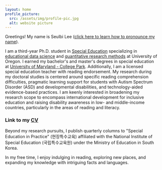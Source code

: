 ```yaml
---
layout: home
profile_picture:
  src: /assets/img/profile-pic.jpg
  alt: website picture
---
```


<p>
Greetings! My name is Seulbi Lee (<a href="https://namedrop.io/seulbilee">click here to learn how to pronounce my name</a>).
</p>
<p>
I am a third-year Ph.D. student in <a href="https://education.uoregon.edu/sped/graduate/phd">Special Education</a> specializing in <a href="https://education.uoregon.edu/epol/specialization-educational-data-science">educational data science</a> and <a href="https://education.uoregon.edu/qrme/qrm-specialization">quantitative research methods</a> at University of Oregon. I earned my bachelor's and master's degrees in special education at <a href="https://education.umd.edu/academics/departments/chse/edsp">University of Maryland - College Park</a>. Additionally, I am a licensed special education teacher with reading endorsement. My research during my doctoral studies is centered around specific reading comprehension difficulties, pragmatic learning support for students with Autism Spectrum Disorder (ASD) and developmental disabilities, and technology-aided evidence-based practices. I am keenly interested in broadening my research scope to encompass international development for inclusive education and raising disability awareness in low- and middle-income countries, particularly in the areas of reading and literacy. 
</p>

###  Link to my <a href="https://drive.google.com/file/d/1vJc0ItTJJ2prElBHM7OfCOVWhWXO6id9/view?usp=sharing">CV</a>

<p>
Beyond my research pursuits, I publish quarterly columns to "Special Education in Practice" (현장특수교육) affiliated with the National Institute of Special Education (국립특수교육원) under the Ministry of Education in South Korea.
</p>
<p>
In my free time, I enjoy indulging in reading, exploring new places, and expanding my knowledge with intriguing facts and languages.
</p>